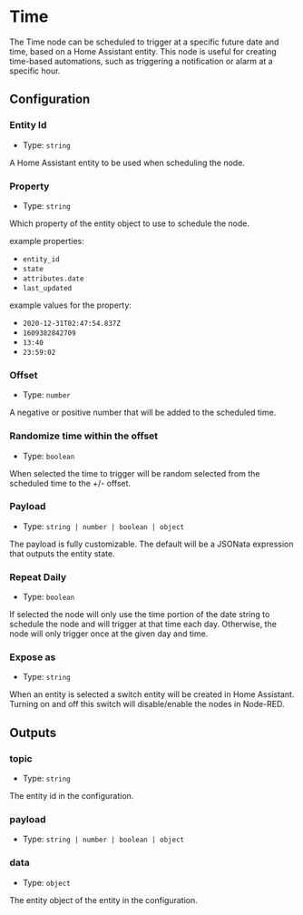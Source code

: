 # Time

The Time node can be scheduled to trigger at a specific future date and time, based on a Home Assistant entity. This node is useful for creating time-based automations, such as triggering a notification or alarm at a specific hour.

## Configuration

### Entity Id

- Type: `string`

A Home Assistant entity to be used when scheduling the node.

### Property

- Type: `string`

Which property of the entity object to use to schedule the node.

example properties:

- <code>entity_id</code>
- <code>state</code>
- <code>attributes.date</code>
- <code>last_updated</code>

example values for the property:

- <code>2020-12-31T02:47:54.837Z</code>
- <code>1609382842709</code>
- <code>13:40</code>
- <code>23:59:02</code>

### Offset

- Type: `number`

A negative or positive number that will be added to the scheduled time.

### Randomize time within the offset

- Type: `boolean`

When selected the time to trigger will be random selected from the scheduled time to the +/- offset.

### Payload

- Type: `string | number | boolean | object`

The payload is fully customizable. The default will be a JSONata expression that outputs the entity state.

### Repeat Daily

- Type: `boolean`

If selected the node will only use the time portion of the date string to schedule the node and will trigger at that time each day. Otherwise, the node will only trigger once at the given day and time.

### Expose as

- Type: `string`

When an entity is selected a switch entity will be created in Home Assistant. Turning on and off this switch will disable/enable the nodes in Node-RED.

## Outputs

### topic

- Type: `string`

The entity id in the configuration.

### payload

- Type: `string | number | boolean | object`

### data

- Type: `object`

The entity object of the entity in the configuration.
